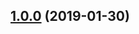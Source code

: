 ## [1.0.0](https://github.com/surkus/ember-cli-document-title/compare/master...v1.0.0) (2019-01-30)
